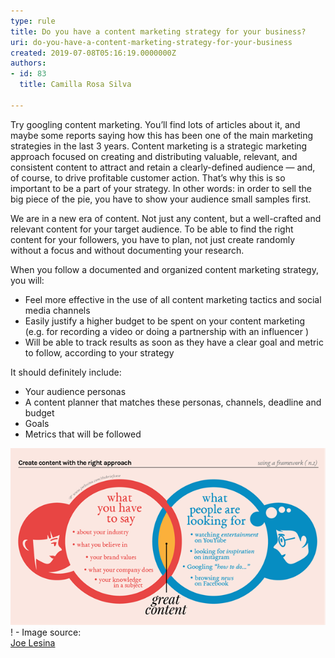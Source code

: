 ```yaml
---
type: rule
title: Do you have a content marketing strategy for your business?
uri: do-you-have-a-content-marketing-strategy-for-your-business
created: 2019-07-08T05:16:19.0000000Z
authors:
- id: 83
  title: Camilla Rosa Silva

---
```


Try googling content marketing. You’ll find lots of articles about it, and maybe some reports saying how this has been one of the main marketing strategies in the last 3 years. Content marketing is a strategic marketing approach focused on creating and distributing valuable, relevant, and consistent content to attract and retain a clearly-defined audience — and, of course, to drive profitable customer action. That’s why this is so important to be a part of your strategy. In other words: in order to sell the big piece of the pie, you have to show your audience small samples first.


 
We are in a new era of content. Not just any content, but a well-crafted and relevant content for your target audience. To be able to find the right content for your followers, you have to plan, not just create randomly without a focus and without documenting your research.

When you follow a documented and organized content marketing strategy, you will:

- Feel more effective in the use of all content marketing tactics and social media channels
- Easily justify a higher budget to be spent on your content marketing (e.g. for recording a video or doing a partnership with an influencer )
- Will be able to track results as soon as they have a clear goal and metric to follow, according to your strategy


It should definitely include:

- Your audience personas
- A content planner that matches these personas, channels, deadline and budget
- Goals
- Metrics that will be followed


![Marketing Content is valuable with the right approach](contentmkt.png)! - Image source: <br>      [Joe Lesina](https://medium.com/%40joelesina/content-marketing-a-simple-guide-on-how-i-do-it-1b1791ca1898)
